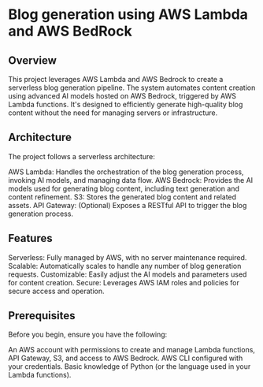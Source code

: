 # Blog generation using AWS Lambda and AWS BedRock

## Overview
This project leverages AWS Lambda and AWS Bedrock to create a serverless blog generation pipeline. The system automates content creation using advanced AI models hosted on AWS Bedrock, triggered by AWS Lambda functions. It's designed to efficiently generate high-quality blog content without the need for managing servers or infrastructure.

## Architecture
The project follows a serverless architecture:

AWS Lambda: Handles the orchestration of the blog generation process, invoking AI models, and managing data flow.
AWS Bedrock: Provides the AI models used for generating blog content, including text generation and content refinement.
S3: Stores the generated blog content and related assets.
API Gateway: (Optional) Exposes a RESTful API to trigger the blog generation process.

## Features
Serverless: Fully managed by AWS, with no server maintenance required.
Scalable: Automatically scales to handle any number of blog generation requests.
Customizable: Easily adjust the AI models and parameters used for content creation.
Secure: Leverages AWS IAM roles and policies for secure access and operation.

## Prerequisites
Before you begin, ensure you have the following:

An AWS account with permissions to create and manage Lambda functions, API Gateway, S3, and access to AWS Bedrock.
AWS CLI configured with your credentials.
Basic knowledge of Python (or the language used in your Lambda functions).
